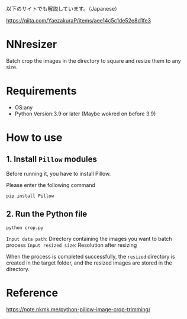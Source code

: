 以下のサイトでも解説しています。（Japanese）

https://qiita.com/YaezakuraP/items/aee14c5c1de52e8d1fe3

# NNresizer
Batch crop the images in the directory to square and resize them to any size.

# Requirements
- OS:any
- Python Version:3.9 or later (Maybe wokred on before 3.9)

# How to use
## 1. Install `Pillow` modules
Before running it, you have to install Pillow.

Please enter the following command
```install
pip install Pillow
```

## 2. Run the Python file
```
python crop.py
```

`Input data path`: Directory containing the images you want to batch process
`Input resized size`: Resolution after resizing

When the process is completed successfully, the `resized` directory is created in the target folder, and the resized images are stored in the directory.

# Reference

https://note.nkmk.me/python-pillow-image-crop-trimming/
